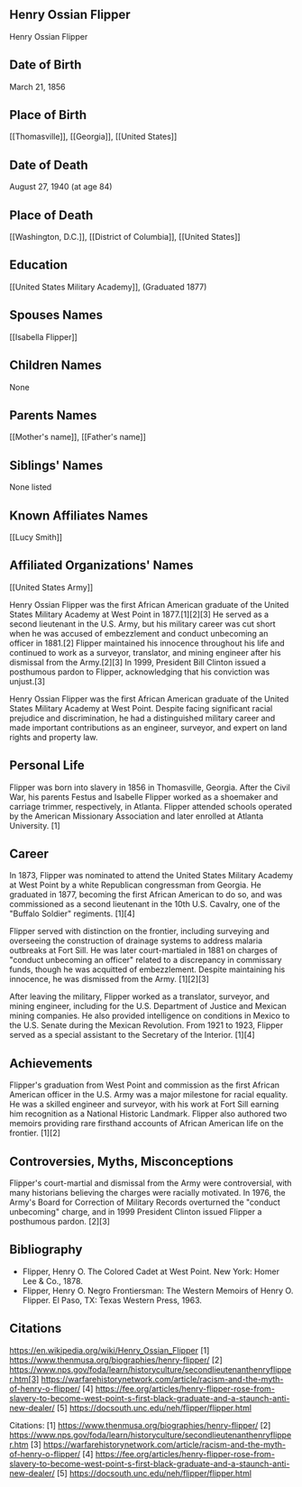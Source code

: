 ## Henry Ossian Flipper
Henry Ossian Flipper

## Date of Birth
March 21, 1856

## Place of Birth
[[Thomasville]], [[Georgia]], [[United States]]

## Date of Death
August 27, 1940 (at age 84)

## Place of Death
[[Washington, D.C.]], [[District of Columbia]], [[United States]]

## Education
[[United States Military Academy]], (Graduated 1877)

## Spouses Names
[[Isabella Flipper]]

## Children Names
None

## Parents Names
[[Mother's name]], [[Father's name]]

## Siblings' Names
None listed

## Known Affiliates Names
[[Lucy Smith]]

## Affiliated Organizations' Names
[[United States Army]]

Henry Ossian Flipper was the first African American graduate of the United States Military Academy at West Point in 1877.[1][2][3] He served as a second lieutenant in the U.S. Army, but his military career was cut short when he was accused of embezzlement and conduct unbecoming an officer in 1881.[2] Flipper maintained his innocence throughout his life and continued to work as a surveyor, translator, and mining engineer after his dismissal from the Army.[2][3] In 1999, President Bill Clinton issued a posthumous pardon to Flipper, acknowledging that his conviction was unjust.[3]

Henry Ossian Flipper was the first African American graduate of the United States Military Academy at West Point. Despite facing significant racial prejudice and discrimination, he had a distinguished military career and made important contributions as an engineer, surveyor, and expert on land rights and property law.

## Personal Life
Flipper was born into slavery in 1856 in Thomasville, Georgia. After the Civil War, his parents Festus and Isabelle Flipper worked as a shoemaker and carriage trimmer, respectively, in Atlanta. Flipper attended schools operated by the American Missionary Association and later enrolled at Atlanta University. [1]

## Career
In 1873, Flipper was nominated to attend the United States Military Academy at West Point by a white Republican congressman from Georgia. He graduated in 1877, becoming the first African American to do so, and was commissioned as a second lieutenant in the 10th U.S. Cavalry, one of the "Buffalo Soldier" regiments. [1][4]

Flipper served with distinction on the frontier, including surveying and overseeing the construction of drainage systems to address malaria outbreaks at Fort Sill. He was later court-martialed in 1881 on charges of "conduct unbecoming an officer" related to a discrepancy in commissary funds, though he was acquitted of embezzlement. Despite maintaining his innocence, he was dismissed from the Army. [1][2][3]

After leaving the military, Flipper worked as a translator, surveyor, and mining engineer, including for the U.S. Department of Justice and Mexican mining companies. He also provided intelligence on conditions in Mexico to the U.S. Senate during the Mexican Revolution. From 1921 to 1923, Flipper served as a special assistant to the Secretary of the Interior. [1][4]

## Achievements
Flipper's graduation from West Point and commission as the first African American officer in the U.S. Army was a major milestone for racial equality. He was a skilled engineer and surveyor, with his work at Fort Sill earning him recognition as a National Historic Landmark. Flipper also authored two memoirs providing rare firsthand accounts of African American life on the frontier. [1][2]

## Controversies, Myths, Misconceptions
Flipper's court-martial and dismissal from the Army were controversial, with many historians believing the charges were racially motivated. In 1976, the Army's Board for Correction of Military Records overturned the "conduct unbecoming" charge, and in 1999 President Clinton issued Flipper a posthumous pardon. [2][3]

## Bibliography
- Flipper, Henry O. The Colored Cadet at West Point. New York: Homer Lee & Co., 1878.
- Flipper, Henry O. Negro Frontiersman: The Western Memoirs of Henry O. Flipper. El Paso, TX: Texas Western Press, 1963.

## Citations 
https://en.wikipedia.org/wiki/Henry_Ossian_Flipper
[1] https://www.thenmusa.org/biographies/henry-flipper/
[2] https://www.nps.gov/foda/learn/historyculture/secondlieutenanthenryflipper.htm[3] https://warfarehistorynetwork.com/article/racism-and-the-myth-of-henry-o-flipper/
[4] https://fee.org/articles/henry-flipper-rose-from-slavery-to-become-west-point-s-first-black-graduate-and-a-staunch-anti-new-dealer/
[5] https://docsouth.unc.edu/neh/flipper/flipper.html

Citations:
[1] https://www.thenmusa.org/biographies/henry-flipper/
[2] https://www.nps.gov/foda/learn/historyculture/secondlieutenanthenryflipper.htm
[3] https://warfarehistorynetwork.com/article/racism-and-the-myth-of-henry-o-flipper/
[4] https://fee.org/articles/henry-flipper-rose-from-slavery-to-become-west-point-s-first-black-graduate-and-a-staunch-anti-new-dealer/
[5] https://docsouth.unc.edu/neh/flipper/flipper.html